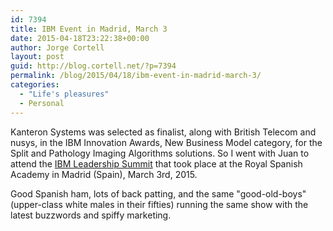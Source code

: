 ```yaml
---
id: 7394
title: IBM Event in Madrid, March 3
date: 2015-04-18T23:22:38+00:00
author: Jorge Cortell
layout: post
guid: http://blog.cortell.net/?p=7394
permalink: /blog/2015/04/18/ibm-event-in-madrid-march-3/
categories:
  - "Life's pleasures"
  - Personal
---
```

Kanteron Systems was selected as finalist, along with British Telecom and nusys, in the IBM Innovation Awards, New Business Model category, for the Split and Pathology Imaging Algorithms solutions. So I went with Juan to attend the <a title="http://www-05.ibm.com/es/cnbp2015/" href="http://www-05.ibm.com/es/cnbp2015/" target="_blank">IBM Leadership Summit</a> that took place at the Royal Spanish Academy in Madrid (Spain), March 3rd, 2015.

Good Spanish ham, lots of back patting, and the same "good-old-boys" (upper-class white males in their fifties) running the same show with the latest buzzwords and spiffy marketing.